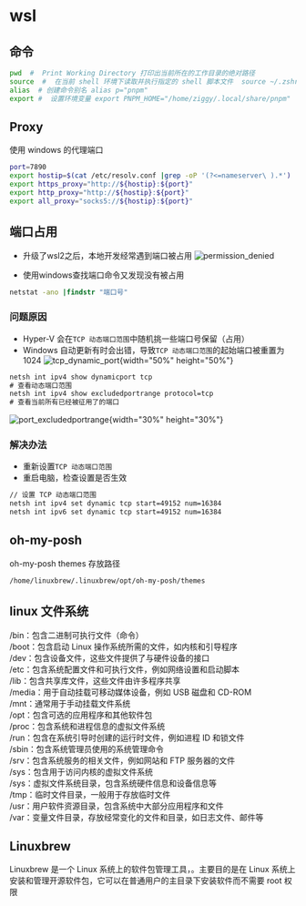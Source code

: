# wsl

## 命令
```bash
pwd  #  Print Working Directory 打印出当前所在的工作目录的绝对路径
source  #  在当前 shell 环境下读取并执行指定的 shell 脚本文件  source ~/.zshrc
alias  # 创建命令别名 alias p="pnpm"
export #  设置环境变量 export PNPM_HOME="/home/ziggy/.local/share/pnpm"
```

## Proxy
使用 windows 的代理端口
```bash
port=7890
export hostip=$(cat /etc/resolv.conf |grep -oP '(?<=nameserver\ ).*')
export https_proxy="http://${hostip}:${port}"
export http_proxy="http://${hostip}:${port}"
export all_proxy="socks5://${hostip}:${port}"
```

## 端口占用

* 升级了wsl2之后，本地开发经常遇到端口被占用
![permission_denied](/img/port_permission_denied.png)

* 使用windows查找端口命令又发现没有被占用
```cmd
netstat -ano |findstr "端口号"
```

### 问题原因

* Hyper-V 会在`TCP 动态端口范围`中随机挑一些端口号保留（占用）
* Windows 自动更新有时会出错，导致`TCP 动态端口范围`的起始端口被重置为 1024
![tcp_dynamic_port](/img/tcp_dynamic_port.png){width="50%" height="50%"}
```cmd
netsh int ipv4 show dynamicport tcp
# 查看动态端口范围
netsh int ipv4 show excludedportrange protocol=tcp
# 查看当前所有已经被征用了的端口
```
![port_excludedportrange](/img/port_excludedportrange.png){width="30%" height="30%"}

### 解决办法
* 重新设置`TCP 动态端口范围`
* 重启电脑，检查设置是否生效
```cmd
// 设置 TCP 动态端口范围
netsh int ipv4 set dynamic tcp start=49152 num=16384
netsh int ipv6 set dynamic tcp start=49152 num=16384
```

## oh-my-posh
oh-my-posh themes 存放路径
```bash
/home/linuxbrew/.linuxbrew/opt/oh-my-posh/themes
```

## linux 文件系统
/bin：包含二进制可执行文件（命令）   
/boot：包含启动 Linux 操作系统所需的文件，如内核和引导程序  
/dev：包含设备文件，这些文件提供了与硬件设备的接口  
/etc：包含系统配置文件和可执行文件，例如网络设置和启动脚本  
/lib：包含共享库文件，这些文件由许多程序共享  
/media：用于自动挂载可移动媒体设备，例如 USB 磁盘和 CD-ROM  
/mnt：通常用于手动挂载文件系统  
/opt：包含可选的应用程序和其他软件包  
/proc：包含系统和进程信息的虚拟文件系统  
/run：包含在系统引导时创建的运行时文件，例如进程 ID 和锁文件  
/sbin：包含系统管理员使用的系统管理命令  
/srv：包含系统服务的相关文件，例如网站和 FTP 服务器的文件  
/sys：包含用于访问内核的虚拟文件系统  
/sys：虚拟文件系统目录，包含系统硬件信息和设备信息等  
/tmp：临时文件目录，一般用于存放临时文件  
/usr：用户软件资源目录，包含系统中大部分应用程序和文件  
/var：变量文件目录，存放经常变化的文件和目录，如日志文件、邮件等  

## Linuxbrew
Linuxbrew 是一个 Linux 系统上的软件包管理工具，。主要目的是在 Linux 系统上安装和管理开源软件包，它可以在普通用户的主目录下安装软件而不需要 root 权限